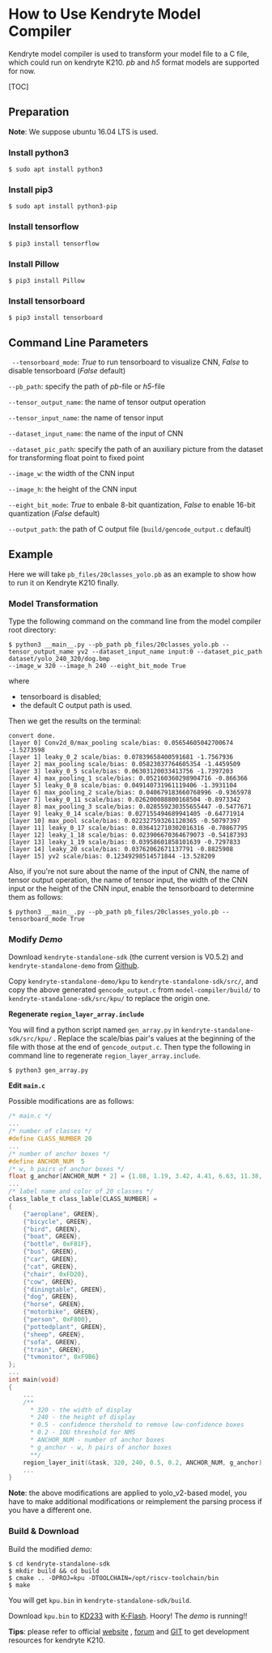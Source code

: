 # How to Use Kendryte Model Compiler

Kendryte model compiler is used to transform your model file to a C file, which could run on kendryte K210.  *pb* and *h5* format models are supported for now.

[TOC]

## Preparation

**Note**: We suppose ubuntu 16.04 LTS is used.

### Install python3

```shell
$ sudo apt install python3
```

### Install pip3

```shell
$ sudo apt install python3-pip
```

### Install tensorflow

```shell
$ pip3 install tensorflow
```

### Install Pillow

```shell
$ pip3 install Pillow
```

### Install tensorboard

```shell
$ pip3 install tensorboard
```

## Command Line Parameters

``` --tensorboard_mode```: *True* to run tensorboard to visualize CNN, *False* to disable tensorboard (*False* default)

``` --pb_path ```: specify the path of *pb*-file or *h5*-file

```--tensor_output_name```: the name of tensor output operation

```--tensor_input_name```: the name of tensor input

```--dataset_input_name```: the name of the input of CNN

```--dataset_pic_path```: specify the path of an auxiliary picture from the dataset for transforming float point to fixed point 

```--image_w```: the width of the CNN input

```--image_h```: the height of the CNN input

```--eight_bit_mode```: *True* to enbale 8-bit quantization, *False* to enable 16-bit quantization (*False* default)

```--output_path```: the path of C output file (```build/gencode_output.c``` default)

## Example

Here we will take ```pb_files/20classes_yolo.pb``` as an example to show how to run it on Kendryte K210 finally.

### Model  Transformation

Type the following command on the command line from the model compiler root directory:

```shell
$ python3 __main__.py --pb_path pb_files/20classes_yolo.pb --tensor_output_name yv2 --dataset_input_name input:0 --dataset_pic_path dataset/yolo_240_320/dog.bmp 
--image_w 320 --image_h 240 --eight_bit_mode True
```

where 

* tensorboard is disabled;
* the default C output path is used.

Then we get the results on the terminal:

```shell
convert done.
[layer 0] Conv2d_0/max_pooling scale/bias: 0.05654605042700674 -1.5273598
[layer 1] leaky_0_2 scale/bias: 0.07839658400591681 -1.7567936
[layer 2] max_pooling scale/bias: 0.05823037764605354 -1.4459509
[layer 3] leaky_0_5 scale/bias: 0.06303120033413756 -1.7397203
[layer 4] max_pooling_1 scale/bias: 0.052160360298904716 -0.866366
[layer 5] leaky_0_8 scale/bias: 0.049140731961119406 -1.3931104
[layer 6] max_pooling_2 scale/bias: 0.040679183660768996 -0.9365978
[layer 7] leaky_0_11 scale/bias: 0.026200088800168504 -0.8973342
[layer 8] max_pooling_3 scale/bias: 0.028559230355655447 -0.5477671
[layer 9] leaky_0_14 scale/bias: 0.027155494689941405 -0.64771914
[layer 10] max_pool scale/bias: 0.022327593261120365 -0.50797397
[layer 11] leaky_0_17 scale/bias: 0.036412710302016316 -0.70867795
[layer 12] leaky_1_18 scale/bias: 0.023906670364679073 -0.54187393
[layer 13] leaky_1_19 scale/bias: 0.03958601858101639 -0.7297833
[layer 14] leaky_20 scale/bias: 0.03762062671137791 -0.8825908
[layer 15] yv2 scale/bias: 0.12349298514571844 -13.528209
```

Also, if you're not sure about the name of the input of CNN, the name of tensor output operation, the name of tensor input, the width of the CNN input or the height of the CNN input, enable the tensorboard to determine them as follows:

```shell
$ python3 __main__.py --pb_path pb_files/20classes_yolo.pb --tensorboard_mode True
```

### Modify *Demo*

Download ```kendryte-standalone-sdk```  (the current version is V0.5.2) and ```kendryte-standalone-demo``` from [Github](https://github.com/kendryte/kendryte-standalone-demo). 

Copy ```kendryte-standalone-demo/kpu``` to ```kendryte-standalone-sdk/src/```, and copy the above generated ```gencode_output.c``` from ```model-compiler/build/``` to ```kendryte-standalone-sdk/src/kpu/``` to replace the origin one.

**Regenerate ```region_layer_array.include```**

You will find a python script named ```gen_array.py``` in ```kendryte-standalone-sdk/src/kpu/``` . Replace the scale/bias pair's values at the beginning of the file with those at the end of ```gencode_output.c```. Then type the following in command line to regenerate ```region_layer_array.include```.

```shell
$ python3 gen_array.py
```

**Edit ```main.c```**

Possible modifications are as follows:

```c
/* main.c */
...
/* number of classes */
#define CLASS_NUMBER 20
...
/* number of anchor boxes */
#define ANCHOR_NUM	5
/* w, h pairs of anchor boxes */
float g_anchor[ANCHOR_NUM * 2] = {1.08, 1.19, 3.42, 4.41, 6.63, 11.38, 9.42, 5.11, 16.62, 10.52};
...
/* label name and color of 20 classes */
class_lable_t class_lable[CLASS_NUMBER] =
{
    {"aeroplane", GREEN},
    {"bicycle", GREEN},
    {"bird", GREEN},
    {"boat", GREEN},
    {"bottle", 0xF81F},
    {"bus", GREEN},
    {"car", GREEN},
    {"cat", GREEN},
    {"chair", 0xFD20},
    {"cow", GREEN},
    {"diningtable", GREEN},
    {"dog", GREEN},
    {"horse", GREEN},
    {"motorbike", GREEN},
    {"person", 0xF800},
    {"pottedplant", GREEN},
    {"sheep", GREEN},
    {"sofa", GREEN},
    {"train", GREEN},
    {"tvmonitor", 0xF9B6}
};
...
int main(void)
{
    ...
    /**
      * 320 - the width of display
      * 240 - the height of display
      * 0.5 - confidence thershold to remove low-confidence boxes
      * 0.2 - IOU threshold for NMS
      * ANCHOR_NUM - number of anchor boxes
      * g_anchor - w, h pairs of anchor boxes
      **/
    region_layer_init(&task, 320, 240, 0.5, 0.2, ANCHOR_NUM, g_anchor);
    ...
}
```

**Note**: the above modifications are applied to yolo_v2-based model, you have to make additional modifications or reimplement the parsing process if you have a different one.

### Build & Download

Build the modified *demo*:

```shell
$ cd kendryte-standalone-sdk
$ mkdir build && cd build
$ cmake .. -DPROJ=kpu -DTOOLCHAIN=/opt/riscv-toolchain/bin
$ make
```

You will get ```kpu.bin``` in ```kendryte-standalone-sdk/build```. 

Download ```kpu.bin``` to [KD233](https://shop302377334.taobao.com) with [K-Flash](https://kendryte.com/downloads/). Hoory! The *demo* is running!!

**Tips**: please refer to official [website](https://kendryte.com/downloads/) , [forum](https://forum.kendryte.com) and [GIT](https://github.com/kendryte) to get development resources for kendryte K210.





















